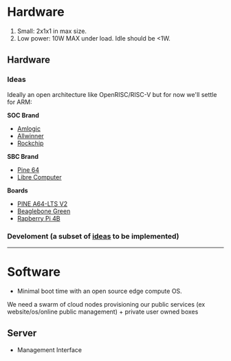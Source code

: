 # Hardware
1. Small: 2x1x1 in max size.
2. Low power: 10W MAX under load. Idle should be <1W.

## Hardware

### Ideas
Ideally an open architecture like OpenRISC/RISC-V but for now we'll settle for ARM:

**SOC Brand**
- [Amlogic](https://en.wikipedia.org/wiki/Amlogic)
- [Allwinner](https://en.wikipedia.org/wiki/Allwinner_Technology)
- [Rockchip](https://en.wikipedia.org/wiki/Rockchip)

**SBC Brand**
- [Pine 64](https://pine64.com/)
- [Libre Computer](https://libre.computer/)

**Boards**
- [PINE A64-LTS V2](https://pine64.com/product/pine-a64-lts/)
- [Beaglebone Green](https://www.digikey.com/en/products/detail/seeed-technology-co-ltd/102010048/5965297)
- [Rapberry Pi 4B]()

### Develoment (a subset of [ideas](#ideas) to be implemented)



---

# Software
- Minimal boot time with an open source edge compute OS.

We need a swarm of cloud nodes provisioning our public services (ex website/os/online public management) + private user owned boxes

## Server
- Management Interface



